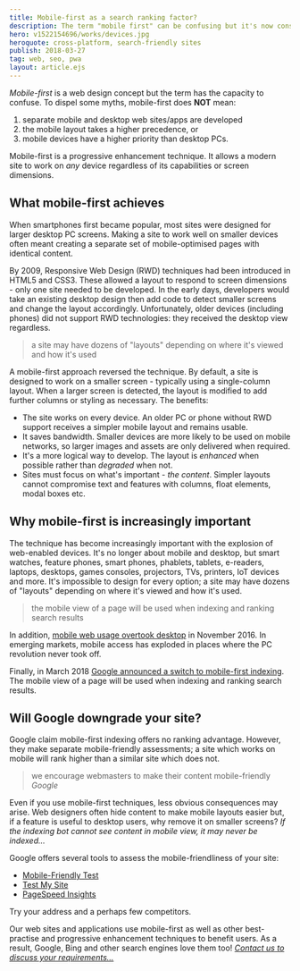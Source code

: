 ```yaml
---
title: Mobile-first as a search ranking factor?
description: The term "mobile first" can be confusing but it's now considered in Google search.
hero: v1522154696/works/devices.jpg
heroquote: cross-platform, search-friendly sites
publish: 2018-03-27
tag: web, seo, pwa
layout: article.ejs
---
```


*Mobile-first* is a web design concept but the term has the capacity to confuse. To dispel some myths, mobile-first does **NOT** mean:

1. separate mobile and desktop web sites/apps are developed
1. the mobile layout takes a higher precedence, or
1. mobile devices have a higher priority than desktop PCs.

Mobile-first is a progressive enhancement technique. It allows a modern site to work on *any* device regardless of its capabilities or screen dimensions.


## What mobile-first achieves

When smartphones first became popular, most sites were designed for larger desktop PC screens. Making a site to work well on smaller devices often meant creating a separate set of mobile-optimised pages with identical content.

By 2009, Responsive Web Design (RWD) techniques had been introduced in HTML5 and CSS3. These allowed a layout to respond to screen dimensions - only one site needed to be developed. In the early days, developers would take an existing desktop design then add code to detect smaller screens and change the layout accordingly. Unfortunately, older devices (including phones) did not support RWD technologies: they received the desktop view regardless.

> a site may have dozens of "layouts" depending on where it's viewed and how it's used

A mobile-first approach reversed the technique. By default, a site is designed to work on a smaller screen - typically using a single-column layout. When a larger screen is detected, the layout is modified to add further columns or styling as necessary. The benefits:

* The site works on every device. An older PC or phone without RWD support receives a simpler mobile layout and remains usable.
* It saves bandwidth. Smaller devices are more likely to be used on mobile networks, so larger images and assets are only delivered when required.
* It's a more logical way to develop. The layout is *enhanced* when possible rather than *degraded* when not.
* Sites must focus on what's important - *the content*. Simpler layouts cannot compromise text and features with columns, float elements, modal boxes etc.


## Why mobile-first is increasingly important
The technique has become increasingly important with the explosion of web-enabled devices. It's no longer about mobile and desktop, but smart watches, feature phones, smart phones, phablets, tablets, e-readers, laptops, desktops, games consoles, projectors, TVs, printers, IoT devices and more. It's impossible to design for every option; a site may have dozens of "layouts" depending on where it's viewed and how it's used.

> the mobile view of a page will be used when indexing and ranking search results

In addition, [mobile web usage overtook desktop](http://gs.statcounter.com/platform-market-share/desktop-mobile/) in November 2016. In emerging markets, mobile access has exploded in places where the PC revolution never took off.

Finally, in March 2018 [Google announced a switch to mobile-first indexing](https://webmasters.googleblog.com/2018/03/rolling-out-mobile-first-indexing.html). The mobile view of a page will be used when indexing and ranking search results.


## Will Google downgrade your site?
Google claim mobile-first indexing offers no ranking advantage. However, they make separate mobile-friendly assessments; a site which works on mobile will rank higher than a similar site which does not.

> we encourage webmasters to make their content mobile-friendly
<cite>Google</cite>

Even if you use mobile-first techniques, less obvious consequences may arise. Web designers often hide content to make mobile layouts easier but, if a feature is useful to desktop users, why remove it on smaller screens? *If the indexing bot cannot see content in mobile view, it may never be indexed&hellip;*

Google offers several tools to assess the mobile-friendliness of your site:

* [Mobile-Friendly Test](https://search.google.com/test/mobile-friendly)
* [Test My Site](https://testmysite.withgoogle.com/)
* [PageSpeed Insights](https://developers.google.com/speed/pagespeed/insights/)

Try your address and a perhaps few competitors.

Our web sites and applications use mobile-first as well as other best-practise and progressive enhancement techniques to benefit users. As a result, Google, Bing and other search engines love them too! [*Contact us to discuss your requirements&hellip;*]([root]contact/)

